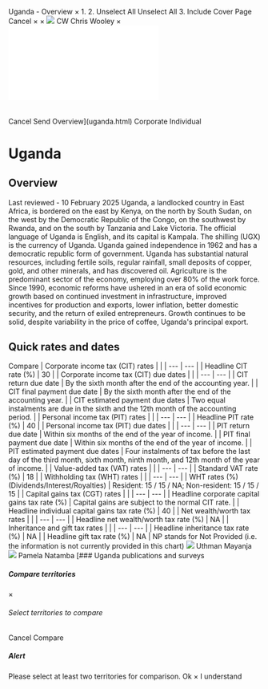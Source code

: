 Uganda - Overview
×
1.
2.
Unselect All
Unselect All
3.
Include Cover Page
Cancel
×
×
![](-/media/world-wide-tax-summaries/attachments/global---chris-wooley.ashx%3Frev=ac5e5f3223b34096b1afc2a6009c7320&revision=ac5e5f32-23b3-4096-b1af-c2a6009c7320&hash=859B7ADC84DC2CBEC9760E9E6EE7DE6D0A8BFCDF)
CW
Chris Wooley
×
![](uganda.html)
######
Cancel
Send
Overview](uganda.html)
Corporate
Individual
# Uganda
## Overview
Last reviewed - 10 February 2025
Uganda, a landlocked country in East Africa, is bordered on the east by Kenya, on the north by South Sudan, on the west by the Democratic Republic of the Congo, on the southwest by Rwanda, and on the south by Tanzania and Lake Victoria. The official language of Uganda is English, and its capital is Kampala. The shilling (UGX) is the currency of Uganda.
Uganda gained independence in 1962 and has a democratic republic form of government.
Uganda has substantial natural resources, including fertile soils, regular rainfall, small deposits of copper, gold, and other minerals, and has discovered oil. Agriculture is the predominant sector of the economy, employing over 80% of the work force. Since 1990, economic reforms have ushered in an era of solid economic growth based on continued investment in infrastructure, improved incentives for production and exports, lower inflation, better domestic security, and the return of exiled entrepreneurs. Growth continues to be solid, despite variability in the price of coffee, Uganda's principal export.
## Quick rates and dates
Compare
| Corporate income tax (CIT) rates | |
| --- | --- |
| Headline CIT rate (%) | 30 |
| Corporate income tax (CIT) due dates | |
| --- | --- |
| CIT return due date | By the sixth month after the end of the accounting year. |
| CIT final payment due date | By the sixth month after the end of the accounting year. |
| CIT estimated payment due dates | Two equal instalments are due in the sixth and the 12th month of the accounting period. |
| Personal income tax (PIT) rates | |
| --- | --- |
| Headline PIT rate (%) | 40 |
| Personal income tax (PIT) due dates | |
| --- | --- |
| PIT return due date | Within six months of the end of the year of income. |
| PIT final payment due date | Within six months of the end of the year of income. |
| PIT estimated payment due dates | Four instalments of tax before the last day of the third month, sixth month, ninth month, and 12th month of the year of income. |
| Value-added tax (VAT) rates | |
| --- | --- |
| Standard VAT rate (%) | 18 |
| Withholding tax (WHT) rates | |
| --- | --- |
| WHT rates (%) (Dividends/Interest/Royalties) | Resident: 15 / 15 / NA;  Non-resident: 15 / 15 / 15 |
| Capital gains tax (CGT) rates | |
| --- | --- |
| Headline corporate capital gains tax rate (%) | Capital gains are subject to the normal CIT rate. |
| Headline individual capital gains tax rate (%) | 40 |
| Net wealth/worth tax rates | |
| --- | --- |
| Headline net wealth/worth tax rate (%) | NA |
| Inheritance and gift tax rates | |
| --- | --- |
| Headline inheritance tax rate (%) | NA |
| Headline gift tax rate (%) | NA |
NP stands for Not Provided (i.e. the information is not currently provided in this chart)
![](-/media/world-wide-tax-summaries/ugandauthman-mayanjauganda--uthman-mayanjajpg20220825082808615.ashx%3Frev=5580cdd659da41549cf54c610e73bb27&revision=5580cdd6-59da-4154-9cf5-4c610e73bb27&hash=09353EA8982620DCB3060C24AAA75B2F0AA79565)
Uthman Mayanja
![](-/media/world-wide-tax-summaries/ugandapamela-natambauganda--pamela-natambajpg20220825083245222.ashx%3Frev=f0638058c07c4139ab2b5b15d9f3e38f&revision=f0638058-c07c-4139-ab2b-5b15d9f3e38f&hash=0D54CBBE0F6A1CFC9A0CEC073A218A6064BA99CD)
Pamela Natamba
[### Uganda publications and surveys
##### Compare territories
×
###### Select territories to compare
#####
Cancel
Compare
##### Alert
Please select at least two territories for comparison.
Ok
×
I understand